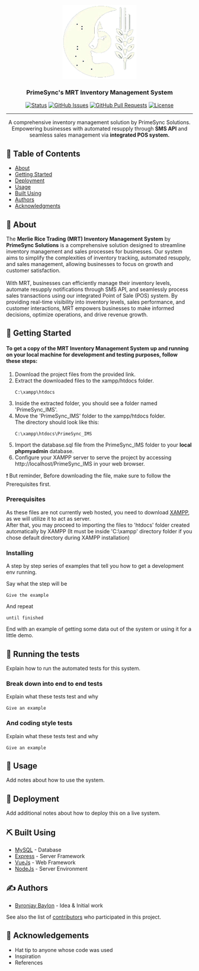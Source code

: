 <p align="center">
  <a href="" rel="noopener">
 <img width=200px height=200px src="assets\images\MRT_Logo.PNG" alt="Project logo"></a>
</p>

<h3 align="center">PrimeSync's MRT Inventory Management System</h3>

<div align="center">

[![Status](https://img.shields.io/badge/Status-Active-green)](https://github.com/ByronJayBaylon/PrimeSync_IMS.git)
[![GitHub Issues](https://img.shields.io/badge/Issues-5%20open-yellow)](https://github.com/ByronJayBaylon/PrimeSync_IMS/issues)
[![GitHub Pull Requests](https://img.shields.io/badge/Pull%20Requests-1%20open-yellow)](https://github.com/ByronJayBaylon/PrimeSync_IMS/pulls)
[![License](https://img.shields.io/badge/License-BSIT%2C%20PrimeSync%20Solutions-0D92F4)](license.txt)

</div>

---

<p align="center"> A comprehensive inventory management solution by PrimeSync Solutions.<br>Empowering businesses with automated resupply through <b>SMS API</b> and seamless sales management via <b>integrated POS system.</b>
    <br> 
</p>

## 📝 Table of Contents

- [About](#about)
- [Getting Started](#getting_started)
- [Deployment](#deployment)
- [Usage](#usage)
- [Built Using](#built_using)
- [Authors](#authors)
- [Acknowledgments](#acknowledgement)

## 🧐 About <a name = "about" id="about"></a>

The <b>Merlie Rice Trading (MRT) Inventory Management System</b> by <b>PrimeSync Solutions</b> is a comprehensive solution designed to streamline inventory management and sales processes for businesses. Our system aims to simplify the complexities of inventory tracking, automated resupply, and sales management, allowing businesses to focus on growth and customer satisfaction.
<br><br>
With MRT, businesses can efficiently manage their inventory levels, automate resupply notifications through SMS API, and seamlessly process sales transactions using our integrated Point of Sale (POS) system. By providing real-time visibility into inventory levels, sales performance, and customer interactions, MRT empowers businesses to make informed decisions, optimize operations, and drive revenue growth.

## 🏁 Getting Started <a name = "getting_started" id="getting_started"></a>

#### To get a copy of the MRT Inventory Management System up and running on your local machine for development and testing purposes, follow these steps:
<ol>
<li>Download the project files from the provided link.</li>
<li>Extract the downloaded files to the xampp/htdocs folder.</li>

```
C:\xampp\htdocs
```

<li>Inside the extracted folder, you should see a folder named 'PrimeSync_IMS'.</li>
<li>Move the 'PrimeSync_IMS' folder to the xampp/htdocs folder.</li>
The directory should look like this:

```
C:\xampp\htdocs\PrimeSync_IMS
```

<li>Import the database.sql file from the PrimeSync_IMS folder to your <b>local phpmyadmin</b> database.</li>
<li>Configure your XAMPP server to serve the project by accessing http://localhost/PrimeSync_IMS in your web browser.</li>
</ol>
❗ But reminder, Before downloading the file, make sure to follow the Prerequisites first.


### Prerequisites

As these files are not currently web hosted, you need to download [XAMPP](https://sourceforge.net/projects/xampp/), as we will utilize it to act as server.
<br>
After that, you may proceed to importing the files to 'htdocs' folder created automatically by XAMPP (It must be inside 'C:\xampp' directory folder if you chose default directory during XAMPP installation)

### Installing

A step by step series of examples that tell you how to get a development env running.

Say what the step will be

```
Give the example
```

And repeat

```
until finished
```

End with an example of getting some data out of the system or using it for a little demo.

## 🔧 Running the tests <a name = "tests"></a>

Explain how to run the automated tests for this system.

### Break down into end to end tests

Explain what these tests test and why

```
Give an example
```

### And coding style tests

Explain what these tests test and why

```
Give an example
```

## 🎈 Usage <a name="usage" id="usage"></a>

Add notes about how to use the system.

## 🚀 Deployment <a name = "deployment" id="deployment"></a>

Add additional notes about how to deploy this on a live system.

## ⛏️ Built Using <a name = "built_using" id="built_using"></a>

- [MySQL](https://www.mysql.com/) - Database
- [Express](https://expressjs.com/) - Server Framework
- [VueJs](https://vuejs.org/) - Web Framework
- [NodeJs](https://nodejs.org/en/) - Server Environment

## ✍️ Authors <a name = "authors" id="authors"></a>

- [Byronjay Baylon](https://facebook.com/baylonbyronjay) - Idea & Initial work

See also the list of [contributors](https://github.com/kylelobo/The-Documentation-Compendium/contributors) who participated in this project.

## 🎉 Acknowledgements <a name = "acknowledgement" id="acknowledgement"></a>

- Hat tip to anyone whose code was used
- Inspiration
- References
